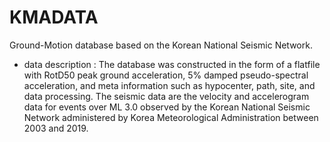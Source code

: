 # KMADATA
Ground-Motion database based on the Korean National Seismic Network. 
- data description : The database was constructed in the form of a flatfile with RotD50 peak ground acceleration, 5% damped pseudo-spectral acceleration, and meta information such as hypocenter, path, site, and data processing. The seismic data are the velocity and accelerogram data for events over ML 3.0 observed by the Korean National Seismic Network administered by Korea Meteorological Administration between 2003 and 2019. 
